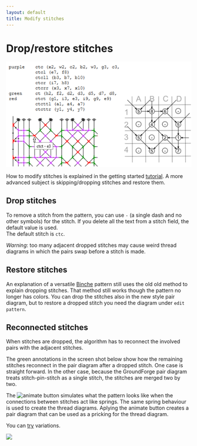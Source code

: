 ```yaml
---
layout: default
title: Modify stitches
---
```


Drop/restore stitches
=======================

![](images/legend-and-ids.png)

How to modify stitches is explained in the getting started [tutorial](#modify-stitches).
A more advanced subject is skipping/dropping stitches and restore them.

Drop stitches
-------------
To remove a stitch from the pattern, you can use `-` (a single dash and no other symbols) for the stitch.
If you delete all the text from a stitch field, the default value is used.  
The default stitch is `ctc`.

_Warning_: too many adjacent dropped stitches may cause weird thread diagrams
in which the pairs swap before a stitch is made.

Restore stitches
-------------
An explanation of a versatile [Binche](Binche) pattern still uses the old old method to explain dropping stitches.
That method still works though the pattern no longer has colors.
You can drop the stitches also in the new style pair diagram,
but to restore a dropped stitch you need the diagram under `edit pattern`.

Reconnected stitches
--------------------
When stitches are dropped, the algorithm has to reconnect the involved pairs with the adjacent stitches.

The green annotations in the screen shot below show how the remaining stitches reconnect in the pair diagram after a dropped stitch.
One case is straight forward. In the other case, because the GroundForge pair diagram treats stitch-pin-stitch as a single stitch, the stitches are merged two by two.

The ![animate](/GroundForge/images/animate.png) button simulates what the pattern looks like when the connections between stitches act like springs.
The same spring behaviour is used to create the thread diagrams.  Aplying the animate button creates a pair diagram that can be used as a pricking for the thread diagram. 

You can [try](/GroundForge/tiles?patchWidth=12&patchHeight=13&g1=ctct&e1=ctct&c1=ctct&a1=ctct&f2=ctct&b2=-&g3=ctct&e3=ctct&c3=ctct&a3=ctct&h4=ctct&f4=-&d4=ctct&b4=ctct&g5=ctct&e5=ctct&c5=ctct&a5=ctct&f6=ctct&b6=ctct&g7=ctct&e7=ctct&c7=ctct&a7=ctct&h8=ctct&f8=ctct&d8=ctct&b8=ctct&tile=5-5-5-5-,-5---5--,B-C-B-C-,-5-5-5-5,5-5-5-5-,-5---5--,B-C-B-C-,-5-5-5-5,&footsideStitch=tctct&tileStitch=ctct&headsideStitch=tctct&shiftColsSW=0&shiftRowsSW=8&shiftColsSE=8&shiftRowsSE=8)
variations.

![](images/ignore-stitches.png)

